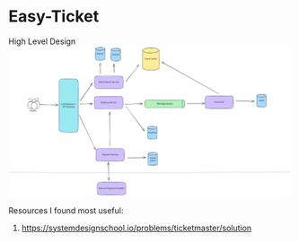 # Easy-Ticket

High Level Design
<img src='./HLD.svg'>

Resources I found most useful:
1. https://systemdesignschool.io/problems/ticketmaster/solution